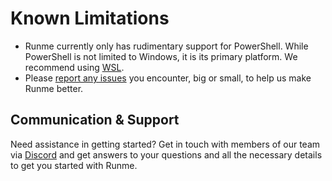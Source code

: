 # Known Limitations

- Runme currently only has rudimentary support for PowerShell. While PowerShell is not limited to Windows, it is its primary platform. We recommend using [WSL](../installation/windows).
- Please [report any issues](https://github.com/stateful/runme/issues/new) you encounter, big or small, to help us make Runme better.

## Communication & Support

Need assistance in getting started? Get in touch with members of our team via [Discord](https://discord.gg/runme) and get answers to your questions and all the necessary details to get you started with Runme.

